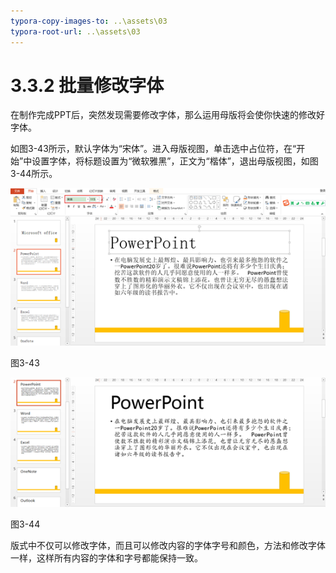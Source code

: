 ```yaml
---
typora-copy-images-to: ..\assets\03
typora-root-url: ..\assets\03
---
```


# 3.3.2  批量修改字体

在制作完成PPT后，突然发现需要修改字体，那么运用母版将会使你快速的修改好字体。

如图3-43所示，默认字体为“宋体”。进入母版视图，单击选中占位符，在“开始”中设置字体，将标题设置为“微软雅黑”，正文为“楷体”，退出母版视图，如图3-44所示。

![img](../../../.gitbook/assets/image055%20%283%29.png)

图3-43

![img](../../../.gitbook/assets/image056.png)

图3-44

版式中不仅可以修改字体，而且可以修改内容的字体字号和颜色，方法和修改字体一样，这样所有内容的字体和字号都能保持一致。

